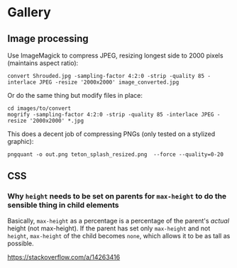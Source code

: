 # Gallery

## Image processing

Use ImageMagick to compress JPEG, resizing longest side to 2000 pixels (maintains aspect ratio):

    convert Shrouded.jpg -sampling-factor 4:2:0 -strip -quality 85 -interlace JPEG -resize '2000x2000' image_converted.jpg

Or do the same thing but modify files in place:

    cd images/to/convert
    mogrify -sampling-factor 4:2:0 -strip -quality 85 -interlace JPEG -resize '2000x2000' *.jpg

This does a decent job of compressing PNGs (only tested on a stylized graphic):

    pngquant -o out.png teton_splash_resized.png  --force --quality=0-20

## CSS

### Why `height` needs to be set on parents for `max-height` to do the sensible thing in child elements

Basically, `max-height` as a percentage is a percentage of the parent's _actual_ height (not max-height).
If the parent has set only `max-height` and not `height`, `max-height` of the child becomes `none`,
which allows it to be as tall as possible.

https://stackoverflow.com/a/14263416
